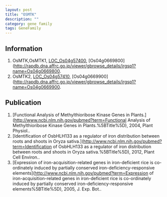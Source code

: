 ```yaml
---
layout: post
title: "OSMTK"
description: ""
category: gene family
tags: GeneFamily
---
```


## Information
1. OsMTK,OsMTK1, [LOC_Os04g57400](http://rice.plantbiology.msu.edu/cgi-bin/ORF_infopage.cgi?orf=LOC_Os04g57400), [Os04g0669800](http://rapdb.dna.affrc.go.jp/viewer/gbrowse_details/irgsp1?name=Os04g0669800.
2. OsMTK2, [LOC_Os04g57410](http://rice.plantbiology.msu.edu/cgi-bin/ORF_infopage.cgi?orf=LOC_Os04g57410), [Os04g0669900](http://rapdb.dna.affrc.go.jp/viewer/gbrowse_details/irgsp1?name=Os04g0669900.

## Publication
1. [Functional Analysis of Methylthioribose Kinase Genes in Plants.](http://www.ncbi.nlm.nih.gov/pubmed?term=Functional Analysis of Methylthioribose Kinase Genes in Plants.%5BTitle%5D), 2004, Plant Physiol..
2. [Identification of OsbHLH133 as a regulator of iron distribution between roots and shoots in Oryza sativa.](http://www.ncbi.nlm.nih.gov/pubmed?term=Identification of OsbHLH133 as a regulator of iron distribution between roots and shoots in Oryza sativa.%5BTitle%5D), 2012, Plant Cell Environ..
3. [Expression of iron-acquisition-related genes in iron-deficient rice is co-ordinately induced by partially conserved iron-deficiency-responsive elements](http://www.ncbi.nlm.nih.gov/pubmed?term=Expression of iron-acquisition-related genes in iron-deficient rice is co-ordinately induced by partially conserved iron-deficiency-responsive elements%5BTitle%5D), 2005, J. Exp. Bot..


